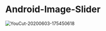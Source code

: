 # Android-Image-Slider



![YouCut-20200603-175450618](https://user-images.githubusercontent.com/53689685/83646676-05a41080-a5c5-11ea-9c98-543182a71caf.gif)

